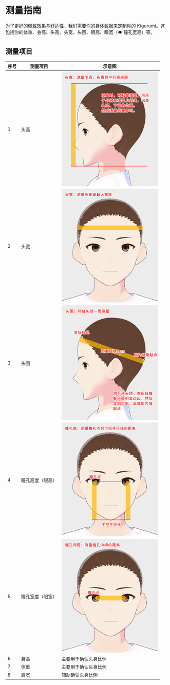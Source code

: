 # 测量指南

为了更好的佩戴效果与舒适性，我们需要你的身体数据来定制你的 Kigurumi。这包括你的体重、身高、头高、头宽、头围、眼高、眼宽（👁️ 瞳孔宽高）等。

## 测量项目

| 序号 | 测量项目         | 示意图                                                                |
| ---- | ---------------- | --------------------------------------------------------------------- |
| 1    | 头高             | <img src="./assets/measurement/head_height.png" width="300" />        |
| 2    | 头宽             | <img src="./assets/measurement/head_width.png" width="300" />         |
| 3    | 头围             | <img src="./assets/measurement/head_circumference.png" width="300" /> |
| 4    | 瞳孔高度（眼高） | <img src="./assets/measurement/eye_height.png" width="300" />         |
| 5    | 瞳孔宽度（眼宽） | <img src="./assets/measurement/eye_width.png" width="300" />          |
| 6    | 身高             | 主要用于确认头身比例                                                  |
| 7    | 体重             | 主要用于确认头身比例                                                  |
| 8    | 肩宽             | 辅助确认头身比例                                                      |
